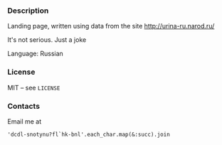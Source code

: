 ### Description

Landing page, written using data from the site http://urina-ru.narod.ru/

It's not serious. Just a joke

Language: Russian

### License

MIT – see `LICENSE`

### Contacts

Email me at

```
'dcdl-snotynu?fl`hk-bnl'.each_char.map(&:succ).join
```
